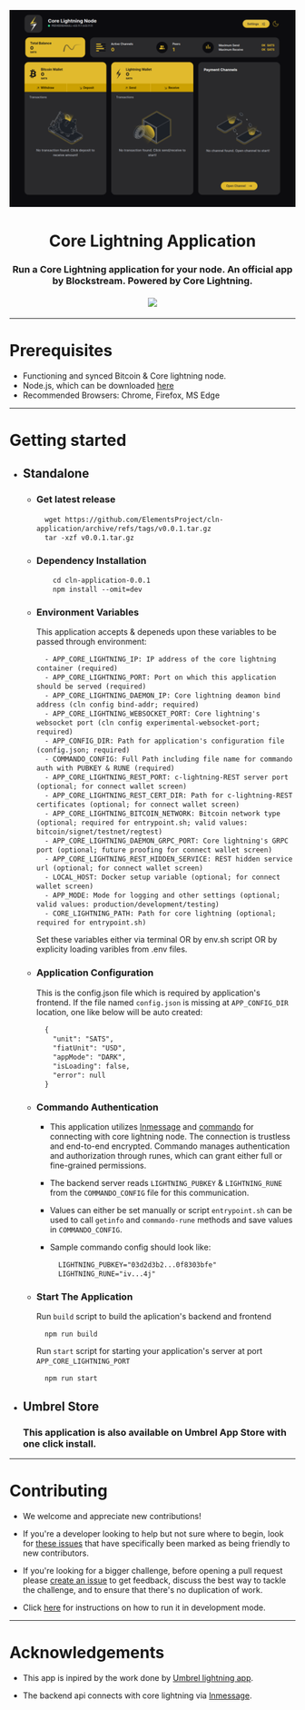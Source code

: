 <p align="center">
  <a href="https://github.com/ElementsProject/cln-application">
    <img src="./.github/images/Dashboard.png" alt="Core Lightning Dashboard">
  </a>
  <h1 align="center">Core Lightning Application</h1>
  <h3 align="center">
    Run a Core Lightning application for your node. An official app by Blockstream. Powered by Core Lightning.
    <br />
    <br />
    <a href="https://twitter.com/Blockstream">
      <img src="https://img.shields.io/twitter/follow/blockstream?style=social" />
    </a>
  </h3>
</p>

---

# Prerequisites
* Functioning and synced Bitcoin & Core lightning node.
* Node.js, which can be downloaded [here](https://nodejs.org/en/download/)
* Recommended Browsers: Chrome, Firefox, MS Edge

---

# Getting started

- ## Standalone
  - ### Get latest release
      ```
        wget https://github.com/ElementsProject/cln-application/archive/refs/tags/v0.0.1.tar.gz
        tar -xzf v0.0.1.tar.gz
      ```

  - ### Dependency Installation
      ```
          cd cln-application-0.0.1
          npm install --omit=dev
      ```

  - ### Environment Variables
      This application accepts & depeneds upon these variables to be passed through environment:

      ```
        - APP_CORE_LIGHTNING_IP: IP address of the core lightning container (required)
        - APP_CORE_LIGHTNING_PORT: Port on which this application should be served (required)
        - APP_CORE_LIGHTNING_DAEMON_IP: Core lightning deamon bind address (cln config bind-addr; required)
        - APP_CORE_LIGHTNING_WEBSOCKET_PORT: Core lightning's websocket port (cln config experimental-websocket-port; required)
        - APP_CONFIG_DIR: Path for application's configuration file (config.json; required)
        - COMMANDO_CONFIG: Full Path including file name for commando auth with PUBKEY & RUNE (required)
        - APP_CORE_LIGHTNING_REST_PORT: c-lightning-REST server port (optional; for connect wallet screen)
        - APP_CORE_LIGHTNING_REST_CERT_DIR: Path for c-lightning-REST certificates (optional; for connect wallet screen)
        - APP_CORE_LIGHTNING_BITCOIN_NETWORK: Bitcoin network type (optional; required for entrypoint.sh; valid values: bitcoin/signet/testnet/regtest)
        - APP_CORE_LIGHTNING_DAEMON_GRPC_PORT: Core lightning's GRPC port (optional; future proofing for connect wallet screen)
        - APP_CORE_LIGHTNING_REST_HIDDEN_SERVICE: REST hidden service url (optional; for connect wallet screen)
        - LOCAL_HOST: Docker setup variable (optional; for connect wallet screen)
        - APP_MODE: Mode for logging and other settings (optional; valid values: production/development/testing)
        - CORE_LIGHTNING_PATH: Path for core lightning (optional; required for entrypoint.sh)
      ```

      Set these variables either via terminal OR by env.sh script OR by explicity loading varibles from .env files.

  - ### Application Configuration
      This is the config.json file which is required by application's frontend. If the file named `config.json` is missing at `APP_CONFIG_DIR` location, one like below will be auto created:

      ```
        {
          "unit": "SATS",
          "fiatUnit": "USD",
          "appMode": "DARK",
          "isLoading": false,
          "error": null
        }
      ```

  - ### Commando Authentication
      - This application utilizes [lnmessage](https://github.com/aaronbarnardsound/lnmessage) and [commando](https://docs.corelightning.org/reference/lightning-commando) for connecting with core lightning node. The connection is trustless and end-to-end encrypted. Commando manages authentication and authorization through runes, which can grant either full or fine-grained permissions. 
      - The backend server reads `LIGHTNING_PUBKEY` & `LIGHTNING_RUNE` from the `COMMANDO_CONFIG` file for this communication. 
      - Values can either be set manually or script `entrypoint.sh` can be used to call `getinfo` and `commando-rune` methods and save values in `COMMANDO_CONFIG`.
      - Sample commando config should look like:

        ```
          LIGHTNING_PUBKEY="03d2d3b2...0f8303bfe"
          LIGHTNING_RUNE="iv...4j"
        ```

  - ### Start The Application
      Run `build` script to build the aplication's backend and frontend

      ```
        npm run build
      ```

      Run `start` script for starting your application's server at port `APP_CORE_LIGHTNING_PORT`

      ```
        npm run start
      ```

- ## Umbrel Store
  ### This application is also available on Umbrel App Store with one click install.

---

# Contributing

- We welcome and appreciate new contributions!

- If you're a developer looking to help but not sure where to begin, look for [these issues](https://github.com/ElementsProject/cln-application/issues?q=is%3Aissue+is%3Aopen+label%3A%22good+first+issue%22) that have specifically been marked as being friendly to new contributors.

- If you're looking for a bigger challenge, before opening a pull request please [create an issue](https://github.com/ElementsProject/cln-application/issues/new/choose) to get feedback, discuss the best way to tackle the challenge, and to ensure that there's no duplication of work.

- Click [here](./docs/Contributing.md) for instructions on how to run it in development mode.

---

# Acknowledgements

- This app is inpired by the work done by [Umbrel lightning app](https://github.com/getumbrel/umbrel-lightning).

- The backend api connects with core lightning via [lnmessage](https://github.com/aaronbarnardsound/lnmessage).
